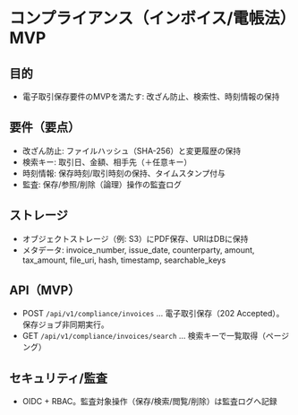 # コンプライアンス（インボイス/電帳法）MVP

## 目的
- 電子取引保存要件のMVPを満たす: 改ざん防止、検索性、時刻情報の保持

## 要件（要点）
- 改ざん防止: ファイルハッシュ（SHA-256）と変更履歴の保持
- 検索キー: 取引日、金額、相手先（＋任意キー）
- 時刻情報: 保存時刻/取引時刻の保持、タイムスタンプ付与
- 監査: 保存/参照/削除（論理）操作の監査ログ

## ストレージ
- オブジェクトストレージ（例: S3）にPDF保存、URIはDBに保持
- メタデータ: invoice_number, issue_date, counterparty, amount, tax_amount, file_uri, hash, timestamp, searchable_keys

## API（MVP）
- POST `/api/v1/compliance/invoices` … 電子取引保存（202 Accepted）。保存ジョブ非同期実行。
- GET `/api/v1/compliance/invoices/search` … 検索キーで一覧取得（ページング）

## セキュリティ/監査
- OIDC + RBAC。監査対象操作（保存/検索/閲覧/削除）は監査ログへ記録

